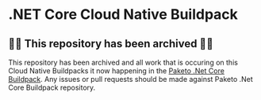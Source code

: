 # .NET Core Cloud Native Buildpack
## 🚨🚨 This repository has been archived 🚨🚨
This repository has been archived and all work that is occuring on this Cloud Native Buildpacks it now happening in the [Paketo .Net Core Buildpack](https://github.com/paketo-buildpacks/dotnet-core). Any issues or pull requests should be made against Paketo .Net Core Buildpack repository.
